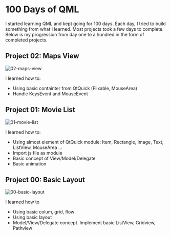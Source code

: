 # 100 Days of QML
I started learning QML and kept going for 100 days. Each day, I tried to build something from what I learned. Most projects took a few days to complete.
Below is my progression from day one to a hundred in the form of completed projects.

## Project 02: Maps View

![02-maps-view](https://media.giphy.com/media/WqLL4ownaXfhwb2cKm/giphy.gif)

I learned how to:

- Using basic containter from QtQuick (Flixable, MouseArea)
- Handle KeysEvent and MouseEvent


## Project 01: Movie List

![01-movie-list](https://media.giphy.com/media/Kx7LnpGV26CuuYL08F/giphy.gif)

I learned how to:

- Using almost element of QtQuick module: Item, Rectangle, Image, Text, ListView, MouseArea …
- Import js file as module
- Basic concept of View/Model/Delegate
- Basic animation

## Project 00: Basic Layout

![00-basic-layout](https://media.giphy.com/media/S8qsXkFNAWBEagsVBu/giphy.gif)

I learned how to

- Using basic colum, grid, flow
-  Using basic layout
-  Model/View/Delegate concept. Implement basic ListView, Gridview, Pathview